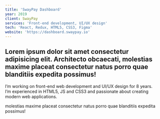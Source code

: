 ```yaml
---
title: 'SwayPay Dashboard'
year: 2019
client: SwayPay
services: 'Front-end development, UI/UX design'
tech: 'React, Redux, HTML5, CSS3, Figma'
website: 'https://dashboard.swaypay.io'
---
```


## Lorem ipsum dolor sit amet consectetur adipisicing elit. Architecto obcaecati, molestias maxime placeat consectetur natus porro quae blanditiis expedita possimus!

I’m working on front-end web development and UI/UX design for 8 years. I’m experienced in HTML5, JS and CSS3 and passionate about creating modern web applications.

molestias maxime placeat consectetur natus porro quae blanditiis expedita possimus!
